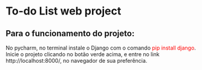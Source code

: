 # To-do List web project

## Para o funcionamento do projeto:

No pycharm, no terminal instale o Django com o comando <span style="color: red;">pip install
 django</span>. Inicie o projeto clicando no botão verde acima, e entre no link http://localhost:8000/,
no navegador de sua preferência.